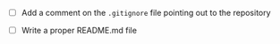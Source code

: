 
- [ ] Add a comment on the `.gitignore` file pointing out to the repository
- [ ] Write a proper README.md file

 

